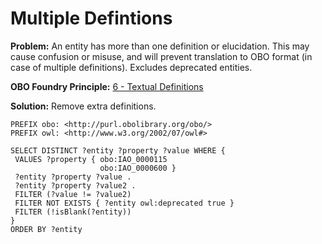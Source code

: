 # Multiple Defintions

**Problem:** An entity has more than one definition or elucidation. This may cause confusion or misuse, and will prevent translation to OBO format (in case of multiple definitions). Excludes deprecated entities.

**OBO Foundry Principle:** [6 - Textual Definitions](http://obofoundry.org/principles/fp-006-textual-definitions.html)

**Solution:** Remove extra definitions.

```sparql
PREFIX obo: <http://purl.obolibrary.org/obo/>
PREFIX owl: <http://www.w3.org/2002/07/owl#>

SELECT DISTINCT ?entity ?property ?value WHERE {
 VALUES ?property { obo:IAO_0000115
                    obo:IAO_0000600 }
 ?entity ?property ?value .
 ?entity ?property ?value2 .
 FILTER (?value != ?value2)
 FILTER NOT EXISTS { ?entity owl:deprecated true }
 FILTER (!isBlank(?entity))
}
ORDER BY ?entity
```
